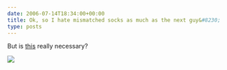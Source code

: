 ```yaml
---
date: 2006-07-14T18:34:00+00:00
title: Ok, so I hate mismatched socks as much as the next guy&#8230;
type: posts
---
```

But is [this](http://www.sockstickers.com/) really necessary?

<img src="http://www.sockstickers.com/socksticker_images/stickingonsock.jpg" border="0" />
